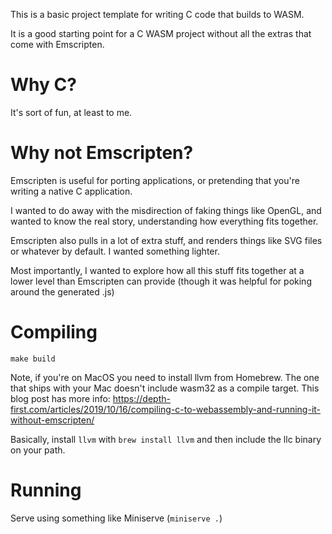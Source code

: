 This is a basic project template for writing C code that builds to WASM.

It is a good starting point for a C WASM project without all the extras that come with Emscripten.

# Why C?

It's sort of fun, at least to me.

# Why not Emscripten?

Emscripten is useful for porting applications, or pretending that you're
writing a native C application.

I wanted to do away with the misdirection of faking things like OpenGL, and
wanted to know the real story, understanding how everything fits together.

Emscripten also pulls in a lot of extra stuff, and renders things like SVG
files or whatever by default. I wanted something lighter.

Most importantly, I wanted to explore how all this stuff fits together at a
lower level than Emscripten can provide (though it was helpful for poking
around the generated .js)

# Compiling

`make build`

Note, if you're on MacOS you need to install llvm from Homebrew. The one that
ships with your Mac doesn't include wasm32 as a compile target. This blog post
has more info:
https://depth-first.com/articles/2019/10/16/compiling-c-to-webassembly-and-running-it-without-emscripten/

Basically, install `llvm` with `brew install llvm` and then include the llc
binary on your path.

# Running

Serve using something like Miniserve (`miniserve .`)
